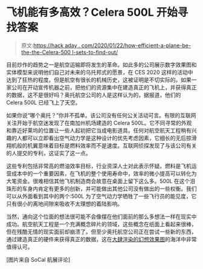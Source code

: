 # 飞机能有多高效？Celera 500L 开始寻找答案

> 原文:[https://hack aday . com/2020/01/22/how-efficient-a-plane-be-the-the-Celera-500 l-sets-to-find-out/](https://hackaday.com/2020/01/22/how-efficient-can-an-airplane-be-the-celera-500l-sets-to-find-out/)

目前炒作的趋势之一是航空运输即将发生的革命。如此多的公司展示数字效果图和实体模型来说明他们自己对未来的乌托邦式的愿景，在 CES 2020 这样的活动中达到了狂热的程度。但是航空有很长的机械历史，这被证明是不切实际的。如果一家公司在开动宣传机器之前，把他们的资源集中在建造真正的飞机上，并获得真正的数据，这不是很好吗？奥托航空公司的人是这样认为的，据报道，他们的 Celera 500L 已经飞上了天空。

如果你说“哪个奥托？”你并不孤单。该公司没有任何公关活动可言。有限的互联网关注开始于航空迷发现了在南加州机场建造的 Celera 500L。它不同寻常的外观和靠近好莱坞的位置让一些人起初把它当成电影道具。任何对航空航天工程稍有兴趣的人都可以立即看出空气动力学是这种设计的优先考虑因素，它细长的无后掠滑翔机般的机翼意味着目标是燃料效率而不是速度。互联网侦探发现了与该公司有关的人提交的专利，这证实了这一点。

这些专利包括非常高的燃油效率目标，行业资深人士对此表示怀疑。燃料是飞机运营成本中的一个重要因素，在飞机的整个使用寿命中，效率的微小提高可以转化为大笔资金。很难相信其他飞机制造商会故意在桌面上留下这么多。500L 在这个泪珠形的车身内肯定有更多的创新，并可能做出其他公司没有做出的一些权衡。我们可以从外面看到其中的两个:500L 为了空气动力学牺牲了一些飞行员的能见度，它只有很小的离地间隙来吸收不太理想的着陆影响。

当然，通向这个位面的想法很可能不会像摆在他们面前的那么多想法一样在现实中成功。航空航天工程是一个充满概念碎片的领域，这些概念在纸面上看起来很棒，但在残酷无情的现实面前却崩溃了。但至少奥托航空公司正在尝试一些新的东西，通过建造真正的硬件来获得真正的数据，这在[大肆渲染的幻想效果图](https://hackaday.com/2019/03/29/goodyear-aero-thinks-flying-cars-are-a-thing/)的海洋中非常值得认可。

[图片来自 SoCal 航展评论]